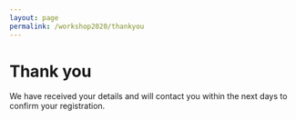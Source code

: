 ```yaml
---
layout: page
permalink: /workshop2020/thankyou
---
```


# Thank you

We have received your details and will contact you within the next days to confirm your registration.


